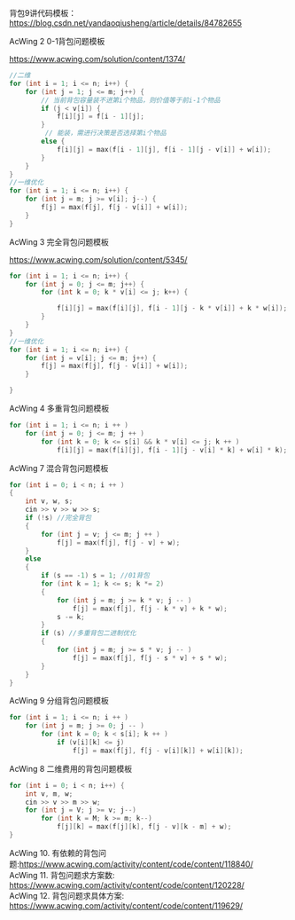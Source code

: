 
背包9讲代码模板：https://blog.csdn.net/yandaoqiusheng/article/details/84782655

AcWing 2 0-1背包问题模板

https://www.acwing.com/solution/content/1374/

```C++
//二维
for (int i = 1; i <= n; i++) {
    for (int j = 1; j <= m; j++) {
        // 当前背包容量装不进第i个物品，则价值等于前i-1个物品
        if (j < v[i]) {
            f[i][j] = f[i - 1][j];
        }
         // 能装，需进行决策是否选择第i个物品
        else {
            f[i][j] = max(f[i - 1][j], f[i - 1][j - v[i]] + w[i]);
        }
    }
}
//一维优化
for (int i = 1; i <= n; i++) {
    for (int j = m; j >= v[i]; j--) {
        f[j] = max(f[j], f[j - v[i]] + w[i]);
    }
}

```

AcWing 3 完全背包问题模板

https://www.acwing.com/solution/content/5345/

```C++
for (int i = 1; i <= n; i++) {
    for (int j = 0; j <= m; j++) {
        for (int k = 0; k * v[i] <= j; k++) {

            f[i][j] = max(f[i][j], f[i - 1][j - k * v[i]] + k * w[i]);
        }
    }
}
//一维优化
for (int i = 1; i <= n; i++) {
    for (int j = v[i]; j <= m; j++) {
        f[j] = max(f[j], f[j - v[i]] + w[i]);
    }

}
```

AcWing 4 多重背包问题模板

```C++
for (int i = 1; i <= n; i ++ )
    for (int j = 0; j <= m; j ++ )
        for (int k = 0; k <= s[i] && k * v[i] <= j; k ++ )
            f[i][j] = max(f[i][j], f[i - 1][j - v[i] * k] + w[i] * k);
```

AcWing 7 混合背包问题模板

```C++
for (int i = 0; i < n; i ++ )
{
    int v, w, s;
    cin >> v >> w >> s;
    if (!s) //完全背包
    {
        for (int j = v; j <= m; j ++ )
            f[j] = max(f[j], f[j - v] + w);
    }
    else
    {
        if (s == -1) s = 1; //01背包
        for (int k = 1; k <= s; k *= 2)
        {
            for (int j = m; j >= k * v; j -- )
                f[j] = max(f[j], f[j - k * v] + k * w);
            s -= k;
        }
        if (s) //多重背包二进制优化
        {
            for (int j = m; j >= s * v; j -- )
                f[j] = max(f[j], f[j - s * v] + s * w);
        }
    }
}


```

AcWing 9 分组背包问题模板

```C++
for (int i = 1; i <= n; i ++ )
    for (int j = m; j >= 0; j -- )
        for (int k = 0; k < s[i]; k ++ )
            if (v[i][k] <= j)
                f[j] = max(f[j], f[j - v[i][k]] + w[i][k]);


```

AcWing 8 二维费用的背包问题模板

```C++
for (int i = 0; i < n; i++) {
    int v, m, w;
    cin >> v >> m >> w;
    for (int j = V; j >= v; j--)
        for (int k = M; k >= m; k--)
            f[j][k] = max(f[j][k], f[j - v][k - m] + w);
}

```

AcWing 10. 有依赖的背包问题:https://www.acwing.com/activity/content/code/content/118840/      
AcWing 11. 背包问题求方案数: https://www.acwing.com/activity/content/code/content/120228/    
AcWing 12. 背包问题求具体方案: https://www.acwing.com/activity/content/code/content/119629/   
